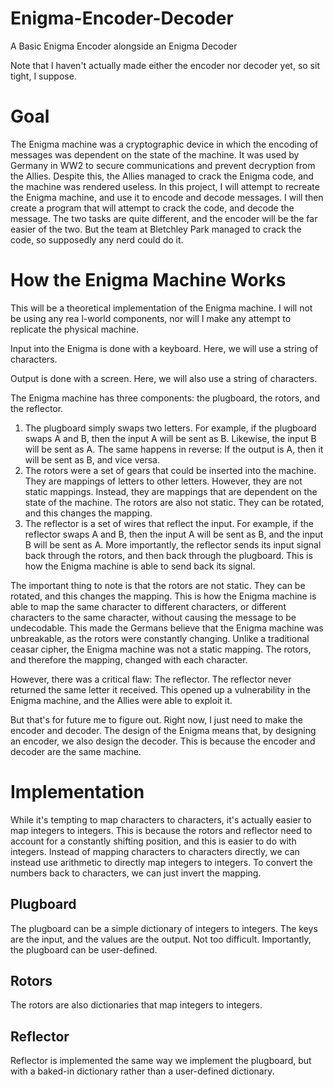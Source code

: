 # Enigma-Encoder-Decoder
A Basic Enigma Encoder alongside an Enigma Decoder

Note that I haven't actually made either the encoder nor decoder yet, so sit tight, I suppose.

# Goal
The Enigma machine was a cryptographic device in which the encoding of messages was dependent on the state of the machine.
It was used by Germany in WW2 to secure communications and prevent decryption from the Allies. Despite this, the Allies
managed to crack the Enigma code, and the machine was rendered useless.
In this project, I will attempt to recreate the Enigma machine, and use it to encode and decode messages.
I will then create a program that will attempt to crack the code, and decode the message.
The two tasks are quite different, and the encoder will be the far easier of the two.
But the team at Bletchley Park managed to crack the code, so supposedly any nerd could do it.

# How the Enigma Machine Works
This will be a theoretical implementation of the Enigma machine. I will not be using any rea l-world components, nor will
I make any attempt to replicate the physical machine.

Input into the Enigma is done with a keyboard. Here, we will use a string of characters.

Output is done with a screen. Here, we will also use a string of characters.

The Enigma machine has three components: the plugboard, the rotors, and the reflector.
1. The plugboard simply swaps two letters. For example, if the plugboard swaps A and B, then the input A will be sent as B. Likewise, the input B will be sent as A. The same happens in reverse: If the output is A, then it will be sent as B, and vice versa.
2. The rotors were a set of gears that could be inserted into the machine. They are mappings of letters to other letters. However, they are not static mappings. Instead, they are mappings that are dependent on the state of the machine. The rotors are also not static. They can be rotated, and this changes the mapping.
3. The reflector is a set of wires that reflect the input. For example, if the reflector swaps A and B, then the input A will be sent as B, and the input B will be sent as A. More importantly, the reflector sends its input signal back through the rotors, and then back through the plugboard. This is how the Enigma machine is able to send back its signal.

The important thing to note is that the rotors are not static. They can be rotated, and this changes the mapping. This is how the Enigma machine is able to map the same character to different characters, or different characters to the same character, without causing the message to be undecodable.
This made the Germans believe that the Enigma machine was unbreakable, as the rotors were constantly changing. Unlike a
traditional ceasar cipher, the Enigma machine was not a static mapping. The rotors, and therefore the mapping, changed with each character.

However, there was a critical flaw: The reflector. The reflector never returned the same letter it received. This opened up a vulnerability in the Enigma machine, and the Allies were able to exploit it.

But that's for future me to figure out. Right now, I just need to make the encoder and decoder.
The design of the Enigma means that, by designing an encoder, we also design the decoder. This is because the encoder and decoder are the same machine.

# Implementation
While it's tempting to map characters to characters, it's actually easier to map integers to integers.
This is because the rotors and reflector need to account for a constantly shifting position, and this is easier to do with integers.
Instead of mapping characters to characters directly, we can instead use arithmetic to directly map integers to integers.
To convert the numbers back to characters, we can just invert the mapping.

## Plugboard
The plugboard can be a simple dictionary of integers to integers. The keys are the input, and the values are the output. Not too difficult.
Importantly, the plugboard can be user-defined.

## Rotors
The rotors are also dictionaries that map integers to integers.

## Reflector
Reflector is implemented the same way we implement the plugboard, but with a baked-in dictionary rather than a user-defined dictionary.